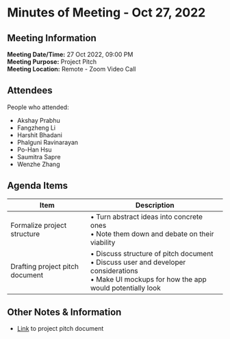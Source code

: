 # Minutes of Meeting - Oct 27, 2022

## Meeting Information
**Meeting Date/Time:** 27 Oct 2022, 09:00 PM  
**Meeting Purpose:** Project Pitch              
**Meeting Location:** Remote - Zoom Video Call   

## Attendees
People who attended:
- Akshay Prabhu
- Fangzheng Li
- Harshit Bhadani
- Phalguni Ravinarayan
- Po-Han Hsu
- Saumitra Sapre
- Wenzhe Zhang

## Agenda Items

Item | Description
---- | ----
Formalize project structure | • Turn abstract ideas into concrete ones <br>• Note them down and debate on their viability
Drafting project pitch document | • Discuss structure of pitch document<br>• Discuss user and developer considerations<br>• Make UI mockups for how the app would potentially look



## Other Notes & Information
* [Link](https://docs.google.com/document/d/1wqrxNvpV14pY2oD2vqn0F-aUIAPany3FtlA6e4OzCjw/edit#heading=h.7q03v5yk5rlr) to project pitch document


